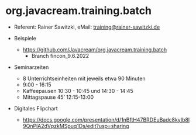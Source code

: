 # org.javacream.training.batch

* Referent: Rainer Sawitzki, eMail: training@rainer-sawitzki.de

* Beispiele
  * https://github.com/Javacream/org.javacream.training.batch
    *  Branch fincon_9.6.2022
    
* Seminarzeiten
  * 8 Unterrichtseinheiten mit jeweils etwa 90 Minuten
  * 9:00 - 16:15
  * Kaffeepausen 10:30 - 10:45 und 14:30 - 14:45
  * Mittagspause 45’ 12:15-13:00


* Digitales Flipchart
  * https://docs.google.com/presentation/d/1nBftH47BRDEuBadc8kyIb8l9QnPlA2dVpzkMSpuq1Ds/edit?usp=sharing
